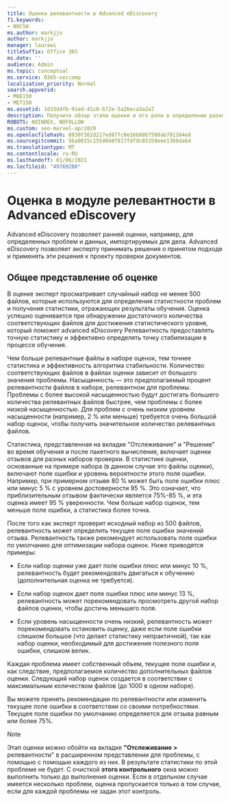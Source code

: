 ```yaml
---
title: Оценка релевантности в Advanced eDiscovery
f1.keywords:
- NOCSH
ms.author: markjjo
author: markjjo
manager: laurawi
titleSuffix: Office 365
ms.date: ''
audience: Admin
ms.topic: conceptual
ms.service: O365-seccomp
localization_priority: Normal
search.appverid:
- MOE150
- MET150
ms.assetid: 1d33d4fb-91ed-41c0-b72e-5a26eca3a2a7
description: Получите обзор этапа оценки и его роли в определении разноства проблем во время обучения релевантности в Microsoft 365 Advanced eDiscovery.
ROBOTS: NOINDEX, NOFOLLOW
ms.custom: seo-marvel-apr2020
ms.openlocfilehash: 8930f362d217ed87fc0e16b88b7588ab781164e8
ms.sourcegitcommit: 5ba0015c1554048f817fdfdc85359eee1368da64
ms.translationtype: MT
ms.contentlocale: ru-RU
ms.lasthandoff: 01/06/2021
ms.locfileid: "49769280"
---
```

# <a name="assessment-in-the-relevance-module-in-advanced-ediscovery"></a>Оценка в модуле релевантности в Advanced eDiscovery
  
Advanced eDiscovery позволяет ранней оценки, например, для определенных проблем и данных, импортируемых для дела. Advanced eDiscovery позволяет эксперту принимать решения о принятом подходе и применять эти решения к проекту проверки документов.
  
## <a name="understanding-assessment"></a>Общее представление об оценке

В оценке эксперт просматривает случайный набор не менее 500 файлов, которые используются для определения статистности проблем и получения статистики, отражающих результаты обучения. Оценка успешно оценивается при обнаружении достаточного количества соответствующих файлов для достижения статистического уровня, который поможет advanced eDiscovery Релевантность предоставлять точную статистику и эффективно определять точку стабилизации в процессе обучения. 
  
Чем больше релевантные файлы в наборе оценок, тем точнее статистика и эффективность алгоритма стабильности. Количество соответствующих файлов в файлах оценки зависит от большого значения проблемы. Насыщенность — это предполагаемый процент релевантности файлов в наборе, релевантном для проблемы. Проблемы с более высокой насыщенностью будут достигать большего количества релевантных файлов быстрее, чем проблемы с более низкой насыщенностью. Для проблем с очень низким уровнем насыщенности (например, 2 % или меньше) требуется очень большой набор оценок, чтобы получить значительное количество релевантных файлов.
  
Статистика, представленная на вкладке "Отслеживание" и "Решение" во время обучения и после пакетного вычисления, включает оценки отзывов для разных наборов проверки. В статистике оценки, основанные на примере набора (в данном случае это файлы оценки), включают поле ошибки и уровень вероятности этого поля ошибки. Например, при примерном отзыве 80 % может быть поле ошибки плюс или минус 5 % с уровнем достоверности 95 %. Это означает, что приблизительным отзывом фактически является 75%-85 %, и эта оценка имеет 95 % уверенности. Чем больше набор оценок, тем меньше поле ошибки, а статистика более точна. 
  
После того как эксперт проверит исходный набор из 500 файлов, релевантность может определить текущее поле ошибки значений отзыва. Релевантность также рекомендует использовать поле ошибки по умолчанию для оптимизации набора оценок. Ниже приводятся примеры:
  
- Если набор оценки уже дает поле ошибки плюс или минус 10 %, релевантность будет рекомендовать двигаться к обучению (дополнительная оценка не требуется). 

- Если набор оценок дает поле ошибки плюс или минус 13 %, релевантность может порекомендовать просмотреть другой набор файлов оценки, чтобы достичь меньшего поля. 

- Если уровень насыщенности очень низкий, релевантность может порекомендовать остановить оценку, даже если поле ошибки слишком большое (что делает статистику непрактичной), так как набор оценки, необходимый для достижения полезного поля ошибки, слишком велик.

Каждая проблема имеет собственный объем, текущее поле ошибки и, как следствие, предполагаемое количество дополнительных файлов оценки. Следующий набор оценок создается в соответствии с максимальным количеством файлов (до 1000 в одном наборе).
  
Вы можете принять рекомендации по релевантности или изменить текущее поле ошибки в соответствии со своими потребностями. Текущее поле ошибки по умолчанию определяется для отзыва равным или более 75%.
  
> [!NOTE]
> Этап оценки можно обойти на вкладке  **"Отслеживание \>** релевантности" в расширенном представлении для проблемы, с помощью с помощью каждого из них. В результате статистики по этой проблеме не будет. С очисткой **этого контрольного** окна можно выполнить только до выполнения оценки. Если в отдельном случае имеется несколько проблем, оценка пропускается только в том случае, если для каждой проблемы не задан этот контроль.
